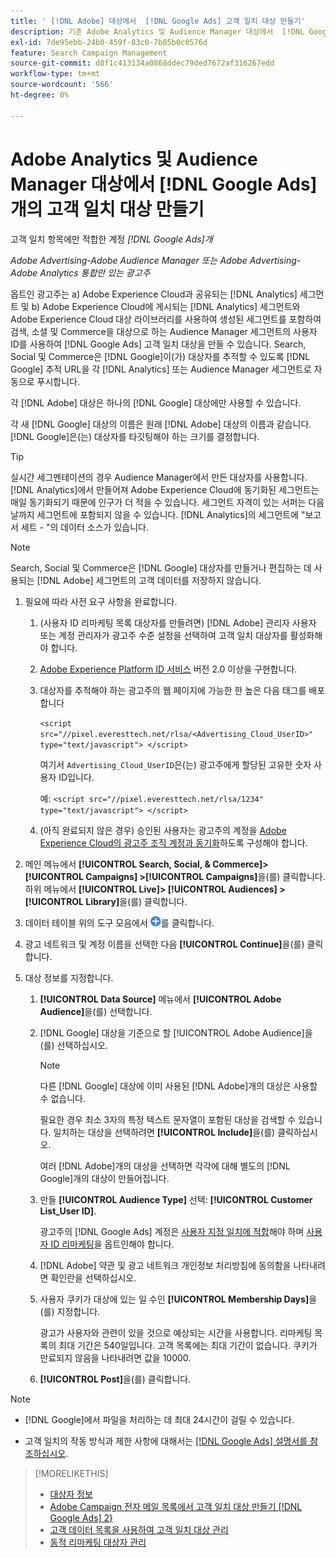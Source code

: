 ```yaml
---
title: ' [!DNL Adobe] 대상에서  [!DNL Google Ads] 고객 일치 대상 만들기'
description: 기존 Adobe Analytics 및 Audience Manager 대상에서  [!DNL Google Ads] 고객 일치 대상을 만드는 방법을 알아봅니다.
exl-id: 7de95ebb-24b0-459f-83c0-7b85b0c0576d
feature: Search Campaign Management
source-git-commit: d0f1c413134a0868ddec79ded7672af316267edd
workflow-type: tm+mt
source-wordcount: '566'
ht-degree: 0%

---
```


# Adobe Analytics 및 Audience Manager 대상에서 [!DNL Google Ads]개의 고객 일치 대상 만들기

고객 일치 항목에만 적합한 계정 *[!DNL Google Ads]개*

*Adobe Advertising-Adobe Audience Manager 또는 Adobe Advertising-Adobe Analytics 통합만 있는 광고주*

옵트인 광고주는 a) Adobe Experience Cloud과 공유되는 [!DNL Analytics] 세그먼트 및 b) Adobe Experience Cloud에 게시되는 [!DNL Analytics] 세그먼트와 Adobe Experience Cloud 대상 라이브러리를 사용하여 생성된 세그먼트를 포함하여 검색, 소셜 및 Commerce을 대상으로 하는 Audience Manager 세그먼트의 사용자 ID를 사용하여 [!DNL Google Ads] 고객 일치 대상을 만들 수 있습니다. Search, Social 및 Commerce은 [!DNL Google]이(가) 대상자를 추적할 수 있도록 [!DNL Google] 추적 URL을 각 [!DNL Analytics] 또는 Audience Manager 세그먼트로 자동으로 푸시합니다.

각 [!DNL Adobe] 대상은 하나의 [!DNL Google] 대상에만 사용할 수 있습니다.

각 새 [!DNL Google] 대상의 이름은 원래 [!DNL Adobe] 대상의 이름과 같습니다. [!DNL Google]은(는) 대상자를 타깃팅해야 하는 크기를 결정합니다.

>[!TIP]
>
>실시간 세그멘테이션의 경우 Audience Manager에서 만든 대상자를 사용합니다. [!DNL Analytics]에서 만들어져 Adobe Experience Cloud에 동기화된 세그먼트는 매일 동기화되기 때문에 인구가 더 적을 수 있습니다. 세그먼트 자격이 있는 서퍼는 다음 날까지 세그먼트에 포함되지 않을 수 있습니다. [!DNL Analytics]의 세그먼트에 &quot;보고서 세트 - &quot;의 데이터 소스가 있습니다.

>[!NOTE]
>
>Search, Social 및 Commerce은 [!DNL Google] 대상자를 만들거나 편집하는 데 사용되는 [!DNL Adobe] 세그먼트의 고객 데이터를 저장하지 않습니다.

1. 필요에 따라 사전 요구 사항을 완료합니다.

   1. (사용자 ID 리마케팅 목록 대상자를 만들려면) [!DNL Adobe] 관리자 사용자 또는 계정 관리자가 광고주 수준 설정을 선택하여 고객 일치 대상자를 활성화해야 합니다.

   1. [Adobe Experience Platform ID 서비스](https://experienceleague.adobe.com/docs/id-service/using/home.html) 버전 2.0 이상을 구현합니다.

   1. 대상자를 추적해야 하는 광고주의 웹 페이지에 가능한 한 높은 다음 태그를 배포합니다

      `<script src="//pixel.everesttech.net/rlsa/<Advertising_Cloud_UserID>" type="text/javascript"> </script>`

      여기서 `Advertising_Cloud_UserID`은(는) 광고주에게 할당된 고유한 숫자 사용자 ID입니다.

      예: `<script src="//pixel.everesttech.net/rlsa/1234" type="text/javascript"> </script>`

   1. (아직 완료되지 않은 경우) 승인된 사용자는 광고주의 계정을 [Adobe Experience Cloud의 광고주 조직 계정과 동기화](/help/search-social-commerce/admin/sync-adobe-audiences.md)하도록 구성해야 합니다.

1. 메인 메뉴에서 **[!UICONTROL Search, Social, & Commerce]> [!UICONTROL Campaigns] >[!UICONTROL Campaigns]**&#x200B;을(를) 클릭합니다. 하위 메뉴에서 **[!UICONTROL Live]> [!UICONTROL Audiences] >[!UICONTROL Library]**&#x200B;을(를) 클릭합니다.

1. 데이터 테이블 위의 도구 모음에서 ![만들기](/help/search-social-commerce/assets/add.png "만들기")를 클릭합니다.

1. 광고 네트워크 및 계정 이름을 선택한 다음 **[!UICONTROL Continue]**&#x200B;을(를) 클릭합니다.

1. 대상 정보를 지정합니다.

   1. **[!UICONTROL Data Source]** 메뉴에서 **[!UICONTROL Adobe Audience]**&#x200B;을(를) 선택합니다.

   1. [!DNL Google] 대상을 기준으로 할 [!UICONTROL Adobe Audience]을(를) 선택하십시오.

      >[!NOTE]
      >
      >다른 [!DNL Google] 대상에 이미 사용된 [!DNL Adobe]개의 대상은 사용할 수 없습니다.

      필요한 경우 최소 3자의 특정 텍스트 문자열이 포함된 대상을 검색할 수 있습니다. 일치하는 대상을 선택하려면 **[!UICONTROL Include]**&#x200B;을(를) 클릭하십시오.

      여러 [!DNL Adobe]개의 대상을 선택하면 각각에 대해 별도의 [!DNL Google]개의 대상이 만들어집니다.

   1. 만들 **[!UICONTROL Audience Type]** 선택: **[!UICONTROL Customer List_User ID]**.

      광고주의 [!DNL Google Ads] 계정은 [사용자 지정 일치에 적합](https://support.google.com/adspolicy/answer/6299717)해야 하며 [사용자 ID 리마케팅](https://support.google.com/google-ads/answer/9199250)을 옵트인해야 합니다.

   1. [!DNL Adobe] 약관 및 광고 네트워크 개인정보 처리방침에 동의함을 나타내려면 확인란을 선택하십시오.

   1. 사용자 쿠키가 대상에 있는 일 수인 **[!UICONTROL Membership Days]**&#x200B;을(를) 지정합니다.

      광고가 사용자와 관련이 있을 것으로 예상되는 시간을 사용합니다. 리마케팅 목록의 최대 기간은 540일입니다. 고객 목록에는 최대 기간이 없습니다. 쿠키가 만료되지 않음을 나타내려면 값을 10000.

   1. **[!UICONTROL Post]**&#x200B;을(를) 클릭합니다.

>[!NOTE]
>
>* [!DNL Google]에서 파일을 처리하는 데 최대 24시간이 걸릴 수 있습니다.
>
>* 고객 일치의 작동 방식과 제한 사항에 대해서는 [[!DNL Google Ads] 설명서를 참조하십시오](https://support.google.com/displayvideo/answer/9539301).

>[!MORELIKETHIS]
>
>* [대상자 정보](audience-about.md)
>* [Adobe Campaign 전자 메일 목록에서 고객 일치 대상 만들기 [!DNL Google Ads] 2&rbrace;](google-audience-from-campaign-email-list.md)
>* [고객 데이터 목록을 사용하여 고객 일치 대상 관리](audience-from-customer-data-list.md)
>* [동적 리마케팅 대상자 관리](audience-dynamic-remarketing-manage.md)
